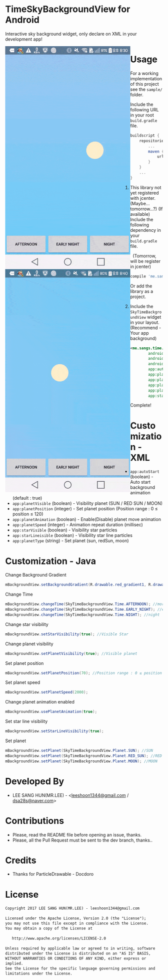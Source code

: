 # TimeSkyBackgroundView for Android
Interactive sky background widget, only declare on XML in your development app!

<div>
<img src="https://github.com/dsa28s/TimeSkyBackground/raw/master/art/main.gif" width="400" style="float:left">
<img src="https://github.com/dsa28s/TimeSkyBackground/raw/master/art/button.gif" width="400" style="float:left">
</div>

# Usage

For a working implementation of this project see the `sample/` folder.

Include the following URL in your root `build.gradle` file.

```groovy
buildscript {
    repositories {
        ...
        maven {
            url 'https://dl.bintray.com/leeshoon1344/TimeSkyBackgroundView'
        }
    }
    ...
}
```

1. This library not yet registered with jcenter. (Maybe... tomorrow...?)
   (If available) Include the following dependency in your `build.gradle` file.
   
   (Tomorrow, will be register in jcenter)

```groovy
compile 'me.sangs:TimeSkyBackgroundView:1.0.0'
```

Or add the library as a project.

2. Include the `SkyTimeBackgroundView` widget in your layout. (Recommend - Your app background)

```xml
<me.sangs.time.sky.view.SkyTimeBackgroundView
        android:id="@+id/timeBackgroundView"
        android:layout_width="match_parent"
        android:layout_height="match_parent"
        app:autoStart="true"
        app:planetVisible="true"
        app:planetPosition="70"
        app:planetAnimation="true"
        app:planetSpeed="100"
        app:starVisible="false"/>
```
Complete!

# Customization - XML
* `app:autoStart` (boolean) - Auto start background animation (default : true)
* `app:planetVisible` (boolean) - Visibility planet (SUN / RED SUN / MOON)
* `app:planetPosition` (integer) - Set planet position (Position range : 0 ≤ position ≤ 120)
* `app:planetAnimation` (boolean) - Enable(Disable) planet move animation
* `app:planetSpeed` (integer) - Animation repeat duration (millisec)
* `app:starVisible` (boolean) - Visibility star particles
* `app:starLineisible` (boolean) - Visibility star line particles
* `app:planetType` (string) - Set planet (sun, redSun, moon)

# Customization - Java
Change Background Gradient
```java
mBackgroundView.setBackgroundGradient(R.drawable.red_gradient1, R.drawable.red_gradient2, R.drawable.red_gradient3); 
```
Change Time
```java
mBackgroundView.changeTime(SkyTimeBackgroundView.Time.AFTERNOON); //morning
mBackgroundView.changeTime(SkyTimeBackgroundView.Time.EARLY_NIGHT); //early night
mBackgroundView.changeTime(SkyTimeBackgroundView.Time.NIGHT); //night
```

Change star visibility
```java
mBackgroundView.setStarVisibility(true); //Visible Star
```

Change planet visibility
```java
mBackgroundView.setPlanetVisibility(true); //Visible planet
```

Set planet position
```java
mBackgroundView.setPlanetPosition(70); //Position range : 0 ≤ position ≤ 120
```

Set planet speed
```java
mBackgroundView.setPlanetSpeed(2000);
```

Change planet animation enabled
```java
mBackgroundView.usePlanetAnimation(true);
```

Set star line visibility
```java
mBackgroundView.setStarLineVisibility(true);
```
Set planet
```java
mBackgroundView.setPlanet(SkyTimeBackgroundView.Planet.SUN); //SUN
mBackgroundView.setPlanet(SkyTimeBackgroundView.Planet.RED_SUN); //RED SUN
mBackgroundView.setPlanet(SkyTimeBackgroundView.Planet.MOON); //MOON
```

# Developed By
 * LEE SANG HUN(MR.LEE) - <leeshoon1344@gmail.com / dsa28s@naver.com>

# Contributions
 * Please, read the README file before opening an issue, thanks.
 * Please, all the Pull Request must be sent to the dev branch, thanks..

# Credits
 * Thanks for ParticleDrawable - Docdoro

# License
    Copyright 2017 LEE SANG HUN(MR.LEE) - leeshoon1344@gmail.com

    Licensed under the Apache License, Version 2.0 (the "License");
    you may not use this file except in compliance with the License.
    You may obtain a copy of the License at

       http://www.apache.org/licenses/LICENSE-2.0

    Unless required by applicable law or agreed to in writing, software
    distributed under the License is distributed on an "AS IS" BASIS,
    WITHOUT WARRANTIES OR CONDITIONS OF ANY KIND, either express or implied.
    See the License for the specific language governing permissions and
    limitations under the License.
